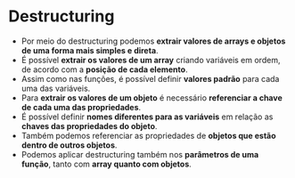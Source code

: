 # Destructuring

- Por meio do destructuring podemos **extrair valores de arrays e objetos de uma forma mais simples e direta**.
- É possível **extrair os valores de um array** criando variáveis em ordem, de acordo com a **posição de cada elemento**.
- Assim como nas funções, é possível definir **valores padrão** para cada uma das variáveis.
- Para **extrair os valores de um objeto** é necessário **referenciar a chave de cada uma das propriedades**.
- É possível definir **nomes diferentes para as variáveis** em relação as **chaves das propriedades do objeto**.
- Também podemos referenciar as propriedades de **objetos que estão dentro de outros objetos**.
- Podemos aplicar destructuring também nos **parâmetros de uma função**, tanto com **array quanto com objetos**.